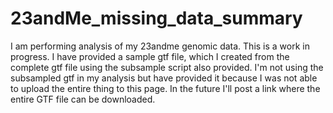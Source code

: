 # 23andMe_missing_data_summary
I am performing analysis of my 23andme genomic data. This is a work in progress. I have provided a sample gtf file, which I created from the complete gtf file using the subsample script also provided. I'm not using the subsampled gtf in my analysis but have provided it because I was not able to upload the entire thing to this page. In the future I'll post a link where the entire GTF file can be downloaded.
